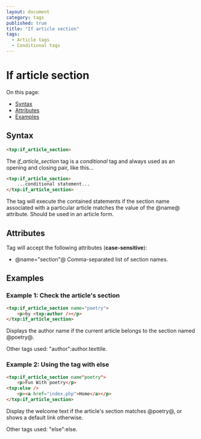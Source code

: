 ```yaml
---
layout: document
category: tags
published: true
title: "If article section"
tags:
  - Article tags
  - Conditional tags
---
```


# If article section

On this page:

* [Syntax](#user-content-syntax)
* [Attributes](#user-content-attributes)
* [Examples](#user-content-examples)

## Syntax

```html
<txp:if_article_section>
```

The *if_article_section* tag is a _conditional_ tag and always used as an opening and closing pair, like this...

```html
<txp:if_article_section>
    ...conditional statement...
</txp:if_article_section>
```

The tag will execute the contained statements if the section name associated with a particular article matches the value of the @name@ attribute. Should be used in an article form.

## Attributes

Tag will accept the following attributes (**case-sensitive**):

* @name="section"@
Comma-separated list of section names.

## Examples

### Example 1: Check the article's section

```html
<txp:if_article_section name="poetry">
    <p>by <txp:author /></p>
</txp:if_article_section>
```

Displays the author name if the current article belongs to the section named @poetry@.

Other tags used: "author":author.texttile.

### Example 2: Using the tag with else

```html
<txp:if_article_section name"poetry">
    <p>Fun With poetry</p>
<txp:else />
    <p><a href="index.php">Home</a></p>
</txp:if_article_section>
```

Display the welcome text if the article's section matches @poetry@, or shows a default link otherwise.

Other tags used: "else":else.
